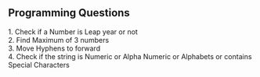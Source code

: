 # <h2>Programming Questions</h2>

<p>1. Check if a Number is Leap year or not
<br>2. Find Maximum of 3 numbers
<br>3. Move Hyphens to forward
<br>4. Check if the string is Numeric or Alpha Numeric or Alphabets or contains Special Characters
</p>
